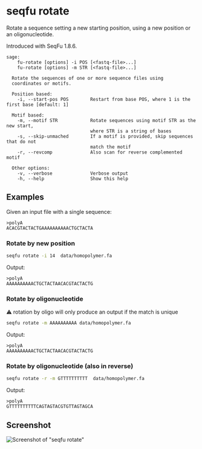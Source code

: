 

# seqfu rotate

Rotate a sequence setting a new starting position, using 
a new position or an oligonucleotide.

Introduced with SeqFu 1.8.6.

```text
sage:
    fu-rotate [options] -i POS [<fastq-file>...]
    fu-rotate [options] -m STR [<fastq-file>...]

  Rotate the sequences of one or more sequence files using 
  coordinates or motifs.

  Position based:
    -i, --start-pos POS        Restart from base POS, where 1 is the first base [default: 1]
  
  Motif based:
    -m, --motif STR            Rotate sequences using motif STR as the new start,
                               where STR is a string of bases
    -s, --skip-unmached        If a motif is provided, skip sequences that do not
                               match the motif
    -r, --revcomp              Also scan for reverse complemented motif

  Other options:
    -v, --verbose              Verbose output
    -h, --help                 Show this help
```

## Examples

Given an input file with a single sequence:

```text
>polyA
ACACGTACTACTGAAAAAAAAAACTGCTACTA
```

### Rotate by new position

```bash
seqfu rotate -i 14  data/homopolymer.fa 
```

Output:

```text
>polyA
AAAAAAAAAACTGCTACTAACACGTACTACTG
```

### Rotate by oligonucleotide

:warning: rotation by oligo will only produce an output if the match is unique

```bash
seqfu rotate -m AAAAAAAAAA data/homopolymer.fa
```

Output:

```text
>polyA
AAAAAAAAAACTGCTACTAACACGTACTACTG
```


### Rotate by oligonucleotide (also in reverse)

```bash
seqfu rotate -r -m GTTTTTTTTTT  data/homopolymer.fa
```

Output:

```text
>polyA
GTTTTTTTTTTCAGTAGTACGTGTTAGTAGCA
```

## Screenshot

![Screenshot of "seqfu rotate"]({{site.baseurl}}/img/screenshot-rotate.svg "SeqFu rotate")
